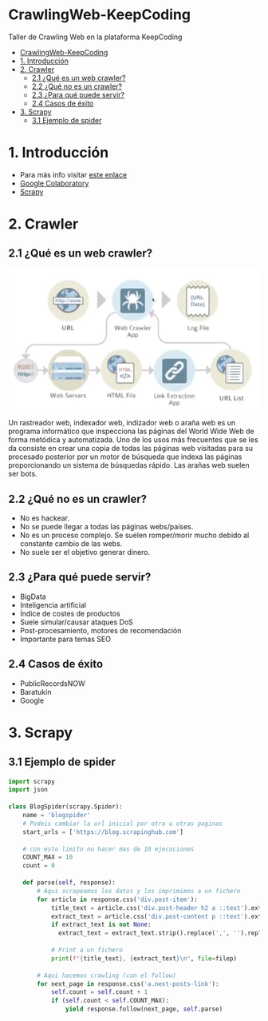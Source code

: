 # CrawlingWeb-KeepCoding
Taller de Crawling Web en la plataforma KeepCoding

- [CrawlingWeb-KeepCoding](#crawlingweb-keepcoding)
- [1. Introducción](#1-introducci%c3%b3n)
- [2. Crawler](#2-crawler)
  - [2.1 ¿Qué es un web crawler?](#21-%c2%bfqu%c3%a9-es-un-web-crawler)
  - [2.2 ¿Qué no es un crawler?](#22-%c2%bfqu%c3%a9-no-es-un-crawler)
  - [2.3 ¿Para qué puede servir?](#23-%c2%bfpara-qu%c3%a9-puede-servir)
  - [2.4 Casos de éxito](#24-casos-de-%c3%a9xito)
- [3. Scrapy](#3-scrapy)
  - [3.1 Ejemplo de spider](#31-ejemplo-de-spider)

# 1. Introducción

- Para más info visitar [este enlace](https://github.com/rvegas/webcrawling)
- [Google Colaboratory](https://colab.research.google.com/notebooks/intro.ipynb#recent=true)
- [Scrapy](https://scrapy.org)

# 2. Crawler

## 2.1 ¿Qué es un web crawler?

![Imagen de Crawler](resources/images/01.png)

Un rastreador web, indexador web, indizador web o araña web es un programa informático que inspecciona las páginas del World Wide Web de forma metódica y automatizada.
Uno de los usos más frecuentes que se les da consiste en crear una copia de todas las páginas web visitadas para su procesado posterior por un motor de búsqueda que indexa las páginas proporcionando un sistema de búsquedas rápido. Las arañas web suelen ser bots.

## 2.2 ¿Qué no es un crawler?

- No es hackear.
- No se puede llegar a todas las páginas webs/países. 
- No es un proceso complejo. Se suelen romper/morir mucho debido al constante cambio de las webs.
- No suele ser el objetivo generar dinero.

## 2.3 ¿Para qué puede servir?

- BigData
- Inteligencia artificial
- Índice de costes de productos
- Suele simular/causar ataques DoS
- Post-procesamiento, motores de recomendación
- Importante para temas SEO

## 2.4 Casos de éxito

- PublicRecordsNOW
- Baratukin
- Google

# 3. Scrapy

## 3.1 Ejemplo de spider
```python
import scrapy
import json

class BlogSpider(scrapy.Spider):
    name = 'blogspider'
    # Podeis cambiar la url inicial por otra u otras paginas
    start_urls = ['https://blog.scrapinghub.com']
    
    # con esto limito no hacer mas de 10 ejecuciones 
    COUNT_MAX = 10
    count = 0

    def parse(self, response):
        # Aqui scrapeamos los datos y los imprimimos a un fichero
        for article in response.css('div.post-item'):
            title_text = article.css('div.post-header h2 a ::text').extract_first().strip().replace(',', '').replace('.', '')
            extract_text = article.css('div.post-content p ::text').extract_first()
            if extract_text is not None:
              extract_text = extract_text.strip().replace(',', '').replace('.', '')
              
            # Print a un fichero
            print(f"{title_text}, {extract_text}\n", file=filep)

        # Aqui hacemos crawling (con el follow)
        for next_page in response.css('a.next-posts-link'):
            self.count = self.count + 1
            if (self.count < self.COUNT_MAX):
                yield response.follow(next_page, self.parse)
```